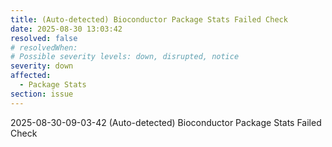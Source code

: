 ```yaml
---
title: (Auto-detected) Bioconductor Package Stats Failed Check
date: 2025-08-30 13:03:42
resolved: false
# resolvedWhen: 
# Possible severity levels: down, disrupted, notice
severity: down
affected:
  - Package Stats
section: issue
---
```


2025-08-30-09-03-42 (Auto-detected) Bioconductor Package Stats Failed Check

